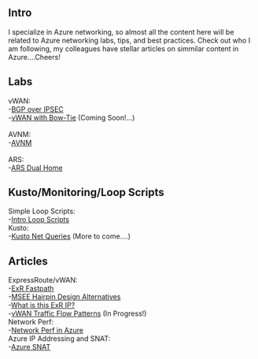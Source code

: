 ## Intro 
I specialize in Azure networking, so almost all the content here will be related to Azure networking labs, tips, and best practices. Check out who I am following, my colleagues have stellar articles on simmilar content in Azure....Cheers! 

## Labs
vWAN:
<Br>
-[BGP over IPSEC](https://github.com/adtork/Lab-Virtual-Wan-Custom-Routing-BGP-over-IPSEC)
<br>
-[vWAN with Bow-Tie](https://github.com/adtork/vWAN-Dual-Hubs-with-ExR-Bow-Tie) (Coming Soon!...)
<br>
<br>
AVNM:
<br>
-[AVNM](https://github.com/adtork/Lab-Azure-Virtual-Network-Manager)
<br>
<br>
ARS:
<br>
-[ARS Dual Home](https://github.com/adtork/Azure-Route-Server-Dual-Home)

## Kusto/Monitoring/Loop Scripts
Simple Loop Scripts:
<br>
-[Intro Loop Scripts](https://github.com/adtork/Simple-Loop-Scripts/blob/main/README.md)
<br>
Kusto:
<br>
-[Kusto Net Queries](https://github.com/adtork/ARG-Kusto-Queries/blob/main/README.md) (More to come....)


## Articles
ExpressRoute/vWAN:
<br>
-[ExR Fastpath](https://github.com/adtork/ExpressRoute-Fastpath)
<br>
-[MSEE Hairpin Design Alternatives](https://github.com/adtork/MSEE-Hairpin-Design-Considerations/blob/main/README.md)
<br>
-[What is this ExR IP?](https://github.com/adtork/ExpressRoute--What-is-this-IP-/blob/main/README.md)
<br>
-[vWAN Traffic Flow Patterns](https://github.com/adtork/vWAN-Traffic-Flow-Scenarios/blob/main/README.md) (In Progress!)
<br>
Network Perf:
<br>
-[Network Perf in Azure](https://github.com/adtork/Azure-Networking-Performance)
<br>
Azure IP Addressing and SNAT:
<br>
-[Azure SNAT](https://github.com/adtork/Azure-IP-Addressing-and-SNAT/blob/main/README.md)


<!--
**adtork/adtork** is a ✨ _special_ ✨ repository because its `README.md` (this file) appears on your GitHub profile.

Here are some ideas to get you started:

- 🔭 I’m currently working on ...
- 🌱 I’m currently learning ...
- 👯 I’m looking to collaborate on ...
- 🤔 I’m looking for help with ...
- 💬 Ask me about ...
- 📫 How to reach me: ...
- 😄 Pronouns: ...
- ⚡ Fun fact: ...
-->
